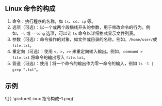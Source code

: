 ## Linux 命令的构成

1. 命令：执行程序的名称，如 `ls`、`cd`、`cp` 等。
2. 选项（可选）：以一个或两个段横线开头的参数，用于修改命令的行为。例如，`-l` 或 `--long` 选项，可以让 `ls` 命令以详细格式显示文件列表。
3. 参数（可选）：命令操作的对象，如文件或目录的名称。例如，`/home/user/`或 `file.txt`。
4. 重定向（可选）：使用 `<`，`>`，`>>` 来重定向输入输出。例如，`command > file.txt` 将命令的输出写入 `file.txt`。
5. 管道（可选）：使用 | 将一个命令的输出作为零一命令的输入，例如 `ls -l | grep ".txt"`。

## 示例

![](..\picture\Linux 指令构成-1.png)
